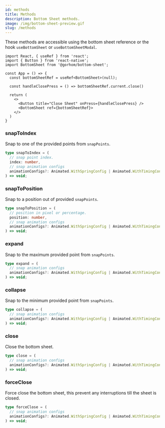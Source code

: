 ```yaml
---
id: methods
title: Methods
description: Bottom Sheet methods.
image: /img/bottom-sheet-preview.gif
slug: /methods
---
```


These methods are accessible using the bottom sheet reference or the hook `useBottomSheet` or `useBottomSheetModal`.

```tsx
import React, { useRef } from 'react';
import { Button } from 'react-native';
import BottomSheet from '@gorhom/bottom-sheet';

const App = () => {
  const bottomSheetRef = useRef<BottomSheet>(null);

  const handleClosePress = () => bottomSheetRef.current.close()

  return (
    <>
      <Button title="Close Sheet" onPress={handleClosePress} />
      <BottomSheet ref={bottomSheetRef}>
    </>
  )
}

```

### snapToIndex

Snap to one of the provided points from `snapPoints`.

```ts
type snapToIndex = (
  // snap point index.
  index: number,
  // snap animation configs
  animationConfigs?: Animated.WithSpringConfig | Animated.WithTimingConfig
) => void;
```

### snapToPosition

Snap to a position out of provided `snapPoints`.

```ts
type snapToPosition = (
  // position in pixel or percentage.
  position: number,
  // snap animation configs
  animationConfigs?: Animated.WithSpringConfig | Animated.WithTimingConfig
) => void;
```

### expand

Snap to the maximum provided point from `snapPoints`.

```ts
type expand = (
  // snap animation configs
  animationConfigs?: Animated.WithSpringConfig | Animated.WithTimingConfig
) => void;
```

### collapse

Snap to the minimum provided point from `snapPoints`.

```ts
type collapse = (
  // snap animation configs
  animationConfigs?: Animated.WithSpringConfig | Animated.WithTimingConfig
) => void;
```

### close

Close the bottom sheet.

```ts
type close = (
  // snap animation configs
  animationConfigs?: Animated.WithSpringConfig | Animated.WithTimingConfig
) => void;
```

### forceClose

Force close the bottom sheet, this prevent any interruptions till the sheet is closed.

```ts
type forceClose = (
  // snap animation configs
  animationConfigs?: Animated.WithSpringConfig | Animated.WithTimingConfig
) => void;
```
